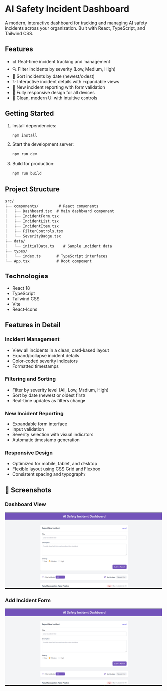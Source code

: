 # AI Safety Incident Dashboard

A modern, interactive dashboard for tracking and managing AI safety incidents across your organization. Built with React, TypeScript, and Tailwind CSS.

## Features

- 📊 Real-time incident tracking and management
- 🔍 Filter incidents by severity (Low, Medium, High)
- 🔄 Sort incidents by date (newest/oldest)
- ✨ Interactive incident details with expandable views
- 📝 New incident reporting with form validation
- 📱 Fully responsive design for all devices
- 🎨 Clean, modern UI with intuitive controls

## Getting Started

1. Install dependencies:
   ```bash
   npm install
   ```

2. Start the development server:
   ```bash
   npm run dev
   ```

3. Build for production:
   ```bash
   npm run build
   ```

## Project Structure

```
src/
├── components/         # React components
│   ├── Dashboard.tsx  # Main dashboard component
│   ├── IncidentForm.tsx
│   ├── IncidentList.tsx
│   ├── IncidentItem.tsx
│   ├── FilterControls.tsx
│   └── SeverityBadge.tsx
├── data/
│   └── initialData.ts    # Sample incident data
├── types/
│   └── index.ts       # TypeScript interfaces
└── App.tsx            # Root component
```

## Technologies

- React 18
- TypeScript
- Tailwind CSS
- Vite
- React-Icons

## Features in Detail

### Incident Management
- View all incidents in a clean, card-based layout
- Expand/collapse incident details
- Color-coded severity indicators
- Formatted timestamps

### Filtering and Sorting
- Filter by severity level (All, Low, Medium, High)
- Sort by date (newest or oldest first)
- Real-time updates as filters change

### New Incident Reporting
- Expandable form interface
- Input validation
- Severity selection with visual indicators
- Automatic timestamp generation

### Responsive Design
- Optimized for mobile, tablet, and desktop
- Flexible layout using CSS Grid and Flexbox
- Consistent spacing and typography

## 📸 Screenshots

### Dashboard View
![Dashboard Screenshot](./public/screenshots/add-incident.png)

### Add Incident Form
![Add Incident Screenshot](./public/screenshots/add-incident.png)
